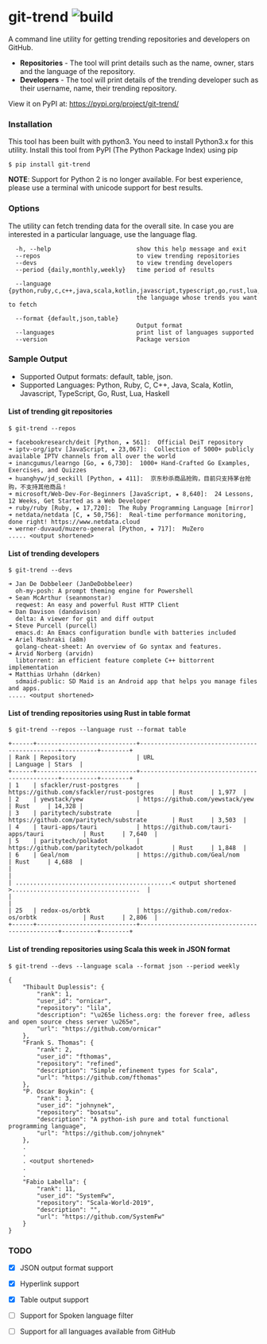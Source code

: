 # git-trend ![build](https://github.com/manojkarthick/git-trend/workflows/build/badge.svg)

A command line utility for getting trending repositories and developers on GitHub.

- **Repositories** - The tool will print details such as the  name, owner, stars and the language of the repository.
- **Developers** - The tool will print details of the trending developer such as their username, name, their trending repository.

View it on PyPI at: https://pypi.org/project/git-trend/

### Installation

This tool has been built with python3. You need to install Python3.x for this utility.
Install this tool from PyPI (The Python Package Index) using pip

```shell
$ pip install git-trend 
```
**NOTE**: Support for Python 2 is no longer available. For best experience, please use a terminal with unicode support for best results.

### Options

The utility can fetch trending data for the overall site. In case you are interested in a particular language, use the language flag.

```
  -h, --help                        show this help message and exit
  --repos                           to view trending repositories
  --devs                            to view trending developers
  --period {daily,monthly,weekly}   time period of results
  
  --language {python,ruby,c,c++,java,scala,kotlin,javascript,typescript,go,rust,lua,haskell}
                                    the language whose trends you want to fetch
  
  --format {default,json,table}
                                    Output format
  --languages                       print list of languages supported
  --version                         Package version
```

### Sample Output

* Supported Output formats: default, table, json.
* Supported Languages: Python, Ruby, C, C++, Java, Scala, Kotlin, Javascript, TypeScript, Go, Rust, Lua, Haskell

#### List of trending git repositories

```
$ git-trend --repos

➜ facebookresearch/deit [Python, ★ 561]:  Official DeiT repository
➜ iptv-org/iptv [JavaScript, ★ 23,067]:  Collection of 5000+ publicly available IPTV channels from all over the world
➜ inancgumus/learngo [Go, ★ 6,730]:  1000+ Hand-Crafted Go Examples, Exercises, and Quizzes
➜ huanghyw/jd_seckill [Python, ★ 411]:  京东秒杀商品抢购，目前只支持茅台抢购，不支持其他商品！
➜ microsoft/Web-Dev-For-Beginners [JavaScript, ★ 8,640]:  24 Lessons, 12 Weeks, Get Started as a Web Developer
➜ ruby/ruby [Ruby, ★ 17,720]:  The Ruby Programming Language [mirror]
➜ netdata/netdata [C, ★ 50,756]:  Real-time performance monitoring, done right! https://www.netdata.cloud
➜ werner-duvaud/muzero-general [Python, ★ 717]:  MuZero
..... <output shortened>
````

#### List of trending developers

```
$ git-trend --devs

➜ Jan De Dobbeleer (JanDeDobbeleer)
  oh-my-posh: A prompt theming engine for Powershell
➜ Sean McArthur (seanmonstar)
  reqwest: An easy and powerful Rust HTTP Client
➜ Dan Davison (dandavison)
  delta: A viewer for git and diff output
➜ Steve Purcell (purcell)
  emacs.d: An Emacs configuration bundle with batteries included
➜ Ariel Mashraki (a8m)
  golang-cheat-sheet: An overview of Go syntax and features.
➜ Arvid Norberg (arvidn)
  libtorrent: an efficient feature complete C++ bittorrent implementation
➜ Matthias Urhahn (d4rken)
  sdmaid-public: SD Maid is an Android app that helps you manage files and apps.
..... <output shortened>
```

#### List of trending repositories using Rust in table format

```
$ git-trend --repos --language rust --format table

+------+----------------------------+-----------------------------------------------+----------+--------+
| Rank | Repository                 | URL                                           | Language | Stars  |
+------+----------------------------+-----------------------------------------------+----------+--------+
| 1    | sfackler/rust-postgres     | https://github.com/sfackler/rust-postgres     | Rust     | 1,977  |
| 2    | yewstack/yew               | https://github.com/yewstack/yew               | Rust     | 14,328 |
| 3    | paritytech/substrate       | https://github.com/paritytech/substrate       | Rust     | 3,503  |
| 4    | tauri-apps/tauri           | https://github.com/tauri-apps/tauri           | Rust     | 7,640  |
| 5    | paritytech/polkadot        | https://github.com/paritytech/polkadot        | Rust     | 1,848  |
| 6    | Geal/nom                   | https://github.com/Geal/nom                   | Rust     | 4,688  |
|                                                                                                       |
| ............................................< output shortened >....................................  |
|                                                                                                       |
| 25   | redox-os/orbtk             | https://github.com/redox-os/orbtk             | Rust     | 2,806  |
+------+----------------------------+-----------------------------------------------+----------+--------+
```

#### List of trending repositories using Scala this week in JSON format

```
$ git-trend --devs --language scala --format json --period weekly

{
    "Thibault Duplessis": {
        "rank": 1,
        "user_id": "ornicar",
        "repository": "lila",
        "description": "\u265e lichess.org: the forever free, adless and open source chess server \u265e",
        "url": "https://github.com/ornicar"
    },
    "Frank S. Thomas": {
        "rank": 2,
        "user_id": "fthomas",
        "repository": "refined",
        "description": "Simple refinement types for Scala",
        "url": "https://github.com/fthomas"
    },
    "P. Oscar Boykin": {
        "rank": 3,
        "user_id": "johnynek",
        "repository": "bosatsu",
        "description": "A python-ish pure and total functional programming language",
        "url": "https://github.com/johnynek"
    },
    .
    . 
    . <output shortened>
    .
    .
    "Fabio Labella": {
        "rank": 11,
        "user_id": "SystemFw",
        "repository": "Scala-World-2019",
        "description": "",
        "url": "https://github.com/SystemFw"
    }
}

```

### TODO

* [x] JSON output format support
* [x] Hyperlink support
* [x] Table output support
* [ ] Support for Spoken language filter
* [ ] Support for all languages available from GitHub

